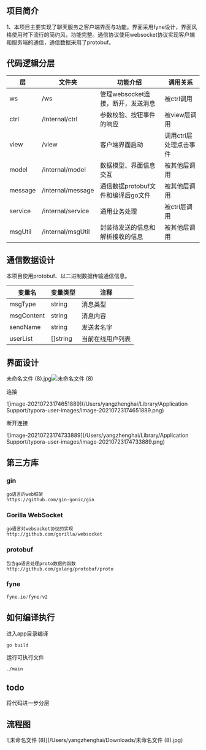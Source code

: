 ## 项目简介

1、本项目主要实现了聊天服务之客户端界面与功能。界面采用fyne设计，界面风格使用时下流行的简约风，功能完整。通信协议使用websocket协议实现客户端和服务端的通信，通信数据采用了protobuf。



## 代码逻辑分层



| 层      | 文件夹            | 功能介绍                           | 调用关系               |
| ------- | ----------------- | ---------------------------------- | ---------------------- |
| ws      | /ws               | 管理websocket连接，断开，发送消息  | 被ctrl调用             |
| ctrl    | /Internal/ctrl    | 参数校验、按钮事件的响应           | 被view层调用           |
| view    | /view             | 客户端界面启动                     | 调用ctrl层处理点击事件 |
| model   | /internal/model   | 数据模型、界面信息交互             | 被其他层调用           |
| message | /internal/message | 通信数据protobuf文件和编译后go文件 | 被其他层调用           |
| service | /internal/service | 通用业务处理                       | 被ctrl层调用           |
| msgUtil | /internal/msgUtil | 封装待发送的信息和解析接收的信息   | 被其他层调用           |

## 通信数据设计

本项目使用protobuf、以二进制数据传输通信信息。

| 变量名     | 变量类型 | 注释             |
| ---------- | -------- | ---------------- |
| msgType    | string   | 消息类型         |
| msgContent | string   | 消息内容         |
| sendName   | string   | 发送者名字       |
| userList   | []string | 当前在线用户列表 |

## 界面设计

未命名文件 (8).jpg![未命名文件 (8)](https://user-images.githubusercontent.com/86946999/126900421-8c7c165e-e528-451a-92a5-1f16a70f44f6.jpg)


连接

![image-20210723174651889](/Users/yangzhenghai/Library/Application Support/typora-user-images/image-20210723174651889.png)



断开连接

![image-20210723174733889](/Users/yangzhenghai/Library/Application Support/typora-user-images/image-20210723174733889.png)

## 第三方库

### gin

```
go语言的web框架
https://github.com/gin-gonic/gin
```

### Gorilla WebSocket

```
go语言对websocket协议的实现
http://github.com/gorilla/websocket
```

### protobuf

```
包含go语言处理proto数据的函数
http://github.com/golang/protobuf/proto
```

### fyne

```go
fyne.io/fyne/v2
```

## 如何编译执行

进入app目录编译

```
go build
```

运行可执行文件

```
./main
```

## todo

将代码进一步分层

## 流程图

![未命名文件 (8)](/Users/yangzhenghai/Downloads/未命名文件 (8).jpg)

